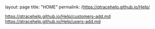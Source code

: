 layout: page
title: "HOME"
permalink: /https://qtracehelp.github.io/Help/




https://qtracehelp.github.io/Help/customers-add.md
https://qtracehelp.github.io/Help/users-add.md
